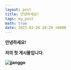 ```yaml
---
layout: post
title: 안녕하세요!
tags: my_post
math: true
date: 2023-03-26 20:29 +0800
---
```


<strong>안녕하세요! 

저의 첫 게시물입니다.

![jjanggo](https://user-images.githubusercontent.com/126743778/227782362-bc5859e7-dabc-49d2-b210-5d2a50de3e6d.jpg)
